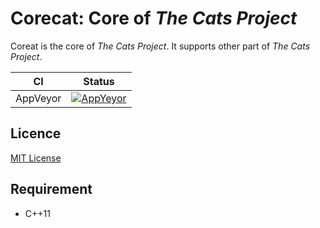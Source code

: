 # Corecat: Core of *The Cats Project*

Coreat is the core of *The Cats Project*. It supports other part of *The Cats Project*.

CI | Status
:---: | :---:
AppVeyor | [![AppYeyor](https://ci.appveyor.com/api/projects/status/github/SuperSodaSea/Corecat?branch=master&svg=true)](https://ci.appveyor.com/project/SuperSodaSea/Corecat)


## Licence

[MIT License](/LICENSE.md)


## Requirement

+ C++11
